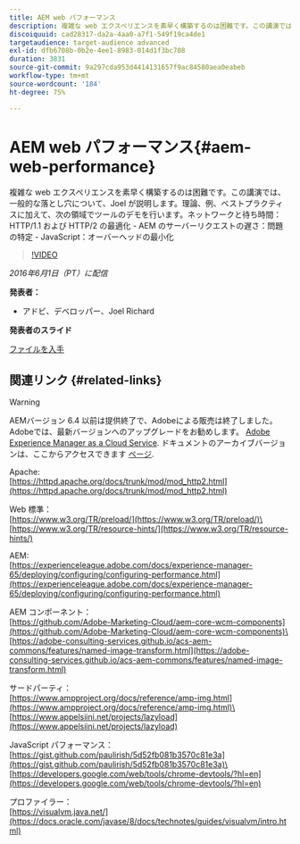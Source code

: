 ```yaml
---
title: AEM web パフォーマンス
description: 複雑な web エクスペリエンスを素早く構築するのは困難です。この講演では、一般的な落とし穴について、Joel が説明します。理論、例、ベストプラクティスを紹介し、ツールのデモを行います。
discoiquuid: cad28317-da2a-4aa0-a7f1-549f19ca4de1
targetaudience: target-audience advanced
exl-id: dfb6708b-0b2e-4ee1-8983-014d1f3bc708
duration: 3831
source-git-commit: 9a297cda953d4414131657f9ac84580aea0eabeb
workflow-type: tm+mt
source-wordcount: '184'
ht-degree: 75%

---
```


# AEM web パフォーマンス{#aem-web-performance}

複雑な web エクスペリエンスを素早く構築するのは困難です。この講演では、一般的な落とし穴について、Joel が説明します。理論、例、ベストプラクティスに加えて、次の領域でツールのデモを行います。ネットワークと待ち時間：HTTP/1.1 および HTTP/2 の最適化 - AEM のサーバーリクエストの遅さ：問題の特定 - JavaScript：オーバーヘッドの最小化

>[!VIDEO](https://video.tv.adobe.com/v/19296/?quality=9)

*2016年6月1日（PT）に配信*

**発表者：**

* アドビ、デベロッパー、Joel Richard

**発表者のスライド**

[ファイルを入手](assets/aem-gems-060116-web-performance.pdf)

## 関連リンク {#related-links}

>[!WARNING]
>
>AEMバージョン 6.4 以前は提供終了で、Adobeによる販売は終了しました。  Adobeでは、最新バージョンへのアップグレードをお勧めします。 [Adobe Experience Manager as a Cloud Service](https://experienceleague.adobe.com/docs/experience-manager-cloud-service.html?lang=ja).  ドキュメントのアーカイブバージョンは、ここからアクセスできます [ページ](https://experienceleague.adobe.com/docs/experience-manager-release-information/aem-release-updates/previous-updates/aem-previous-versions.html?lang=ja).

Apache:\
[https://httpd.apache.org/docs/trunk/mod/mod_http2.html](https://httpd.apache.org/docs/trunk/mod/mod_http2.html)

Web 標準：\
[https://www.w3.org/TR/preload/](https://www.w3.org/TR/preload/)\
[https://www.w3.org/TR/resource-hints/](https://www.w3.org/TR/resource-hints/)

AEM:\
[https://experienceleague.adobe.com/docs/experience-manager-65/deploying/configuring/configuring-performance.html](https://experienceleague.adobe.com/docs/experience-manager-65/deploying/configuring/configuring-performance.html)

AEM コンポーネント：\
[https://github.com/Adobe-Marketing-Cloud/aem-core-wcm-components](https://github.com/Adobe-Marketing-Cloud/aem-core-wcm-components)\
[https://adobe-consulting-services.github.io/acs-aem-commons/features/named-image-transform.html](https://adobe-consulting-services.github.io/acs-aem-commons/features/named-image-transform.html)

サードパーティ：\
[https://www.ampproject.org/docs/reference/amp-img.html](https://www.ampproject.org/docs/reference/amp-img.html)\
[https://www.appelsiini.net/projects/lazyload](https://www.appelsiini.net/projects/lazyload)

JavaScript パフォーマンス：\
[https://gist.github.com/paulirish/5d52fb081b3570c81e3a](https://gist.github.com/paulirish/5d52fb081b3570c81e3a)\
[https://developers.google.com/web/tools/chrome-devtools/?hl=en](https://developers.google.com/web/tools/chrome-devtools/?hl=en)

プロファイラー：\
[https://visualvm.java.net/](https://docs.oracle.com/javase/8/docs/technotes/guides/visualvm/intro.html)

<!--
[Get back to the Overview](https://helpx.adobe.com/experience-manager/kt/eseminars/gems/aem-index.html)
-->
